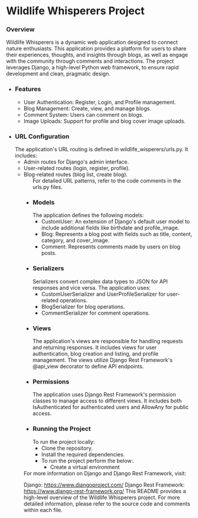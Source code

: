<h1>Wildlife Whisperers Project</h1>
<h3>Overview</h3>
<p>Wildlife Whisperers is a dynamic web application designed to connect nature enthusiasts. This application provides a platform for users to share their experiences, thoughts, and insights through blogs, as well as engage with the community through comments and interactions. The project leverages Django, a high-level Python web framework, to ensure rapid development and clean, pragmatic design.</p>


<ul>
<li> <h3>Features</h3>

<ul>
<li>User Authentication: Register, Login, and Profile management.
<li>Blog Management: Create, view, and manage blogs.
<li>Comment System: Users can comment on blogs.
<li>Image Uploads: Support for profile and blog cover image uploads.
</ul>


<li><h3>URL Configuration</h3>
The application's URL routing is defined in wildlife_wisperers/urls.py. It includes:
<ul>
<li>Admin routes for Django's admin interface.
<li>User-related routes (login, register, profile).
<li>Blog-related routes (blog list, create blog).
<ul>
For detailed URL patterns, refer to the code comments in the urls.py files.

<li><h3>Models</h3>
The application defines the following models:
<ul>
<li>CustomUser: An extension of Django's default user model to include additional fields like birthdate and profile_image.
<li>Blog: Represents a blog post with fields such as title, content, category, and cover_image.
<li>Comment: Represents comments made by users on blog posts.
</ul>

<li><h3>Serializers</h3>
Serializers convert complex data types to JSON for API responses and vice versa. The application uses:
<ul>
<li>CustomUserSerializer and UserProfileSerializer for user-related operations.
<li>BlogSerializer for blog operations.
<li>CommentSerializer for comment operations.
</ul>


<li><h3>Views</h3>
The application's views are responsible for handling requests and returning responses. It includes views for user authentication, blog creation and listing, and profile management. The views utilize Django Rest Framework's @api_view decorator to define API endpoints.

<li><h3>Permissions</h3>
The application uses Django Rest Framework's permission classes to manage access to different views. It includes both IsAuthenticated for authenticated users and AllowAny for public access.

<li><h3>Running the Project</h3>
To run the project locally:
<ul>
<li>Clone the repository.
<li>Install the required dependencies.
<li>To run the project perform the below:.
<ul>
    <li>Create a virtual environment
</ul>
</ul>

</ul>
For more information on Django and Django Rest Framework, visit:

Django: https://www.djangoproject.com/
Django Rest Framework: https://www.django-rest-framework.org/
This README provides a high-level overview of the Wildlife Whisperers project. For more detailed information, please refer to the source code and comments within each file.